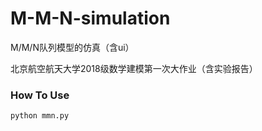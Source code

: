 # M-M-N-simulation
<p>M/M/N队列模型的仿真（含ui）</p>
<p>北京航空航天大学2018级数学建模第一次大作业（含实验报告）</p>

### How To Use
`python mmn.py`
